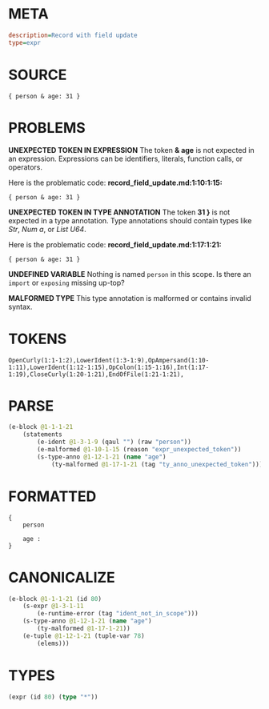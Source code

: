 # META
~~~ini
description=Record with field update
type=expr
~~~
# SOURCE
~~~roc
{ person & age: 31 }
~~~
# PROBLEMS
**UNEXPECTED TOKEN IN EXPRESSION**
The token **& age** is not expected in an expression.
Expressions can be identifiers, literals, function calls, or operators.

Here is the problematic code:
**record_field_update.md:1:10:1:15:**
```roc
{ person & age: 31 }
```


**UNEXPECTED TOKEN IN TYPE ANNOTATION**
The token **31 }** is not expected in a type annotation.
Type annotations should contain types like _Str_, _Num a_, or _List U64_.

Here is the problematic code:
**record_field_update.md:1:17:1:21:**
```roc
{ person & age: 31 }
```


**UNDEFINED VARIABLE**
Nothing is named `person` in this scope.
Is there an `import` or `exposing` missing up-top?

**MALFORMED TYPE**
This type annotation is malformed or contains invalid syntax.

# TOKENS
~~~zig
OpenCurly(1:1-1:2),LowerIdent(1:3-1:9),OpAmpersand(1:10-1:11),LowerIdent(1:12-1:15),OpColon(1:15-1:16),Int(1:17-1:19),CloseCurly(1:20-1:21),EndOfFile(1:21-1:21),
~~~
# PARSE
~~~clojure
(e-block @1-1-1-21
	(statements
		(e-ident @1-3-1-9 (qaul "") (raw "person"))
		(e-malformed @1-10-1-15 (reason "expr_unexpected_token"))
		(s-type-anno @1-12-1-21 (name "age")
			(ty-malformed @1-17-1-21 (tag "ty_anno_unexpected_token")))))
~~~
# FORMATTED
~~~roc
{
	person
	
	age : 
}
~~~
# CANONICALIZE
~~~clojure
(e-block @1-1-1-21 (id 80)
	(s-expr @1-3-1-11
		(e-runtime-error (tag "ident_not_in_scope")))
	(s-type-anno @1-12-1-21 (name "age")
		(ty-malformed @1-17-1-21))
	(e-tuple @1-12-1-21 (tuple-var 78)
		(elems)))
~~~
# TYPES
~~~clojure
(expr (id 80) (type "*"))
~~~